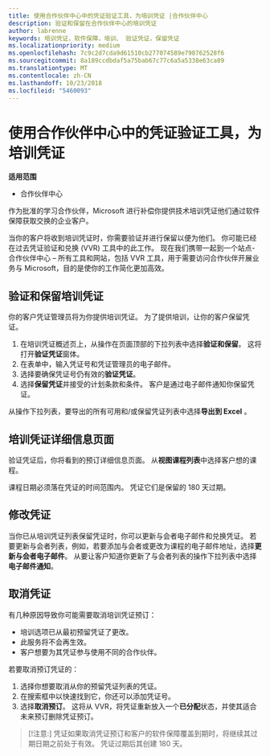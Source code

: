 ```yaml
---
title: 使用合作伙伴中心中的凭证验证工具，为培训凭证 |合作伙伴中心
description: 验证和保留在合作伙伴中心的培训凭证
author: labrenne
keywords: 培训凭证，软件保障，培训、 验证凭证，保留凭证
ms.localizationpriority: medium
ms.openlocfilehash: 7c9c2d7cda9d61510cb277074589e798762528f6
ms.sourcegitcommit: 8a189ccdbdaf5a75bab67c77c6a5a5338e63ca89
ms.translationtype: MT
ms.contentlocale: zh-CN
ms.lasthandoff: 10/23/2018
ms.locfileid: "5460093"
---
```

# <a name="use-the-voucher-validation-tool-in-partner-center-for-training-vouchers"></a>使用合作伙伴中心中的凭证验证工具，为培训凭证

**适用范围**

- 合作伙伴中心

作为批准的学习合作伙伴，Microsoft 进行补偿你提供技术培训凭证他们通过软件保障获取交换的企业客户。 

当你的客户将收到培训凭证时，你需要验证并进行保留以便为他们。 你可能已经在过去凭证验证和兑换 (VVR) 工具中的此工作。 现在我们携带一起到一个站点-合作伙伴中心 – 所有工具和网站，包括 VVR 工具，用于需要访问合作伙伴开展业务与 Microsoft，目的是使你的工作简化更加高效。

## <a name="validate-and-reserve-a-training-voucher"></a>验证和保留培训凭证

你的客户凭证管理员将为你提供培训凭证。 为了提供培训，让你的客户保留凭证。

1.  在培训凭证概述页上，从操作在页面顶部的下拉列表中选择**验证和保留**。 这将打开**验证凭证**窗体。
2.  在表单中，输入凭证号和凭证管理员的电子邮件。
3.  选择要确保凭证号仍有效的**验证凭证**。 
4.  选择**保留凭证**并接受的计划条款和条件。 客户是通过电子邮件通知你保留凭证。

从操作下拉列表，要导出的所有可用和/或保留凭证列表中选择**导出到 Excel** 。

## <a name="training-voucher-details-page"></a>培训凭证详细信息页面

验证凭证后，你将看到的预订详细信息页面。 从**视图课程列表**中选择客户想的课程。 

课程日期必须落在凭证的时间范围内。 凭证它们是保留的 180 天过期。

## <a name="modify-a-voucher"></a>修改凭证

当你已从培训凭证列表保留凭证时，你可以更新与会者电子邮件和兑换凭证。 若要更新与会者列表，例如，若要添加与会者或更改为课程的电子邮件地址，选择**更新与会者电子邮件**。 从要让客户知道你更新了与会者列表的操作下拉列表中选择**电子邮件通知**。 

## <a name="cancel-a-voucher"></a>取消凭证 

有几种原因导致你可能需要取消培训凭证预订： 
- 培训选项已从最初预留凭证了更改。
- 此服务将不会再生效。
- 客户想要为其凭证参与使用不同的合作伙伴。

若要取消预订凭证的：

1.  选择你想要取消从你的预留凭证列表的凭证。
2.  在搜索框中以快速找到它，你还可以添加凭证号。
3.  选择**取消预订**。 这将从 VVR，将凭证重新放入一个**已分配**状态，并使其适合未来预订删除凭证预订。

>[!注意:] 凭证如果取消凭证预订和客户的软件保障覆盖到期时，将继续其过期日期之前处于有效。 凭证过期后其创建 180 天。


